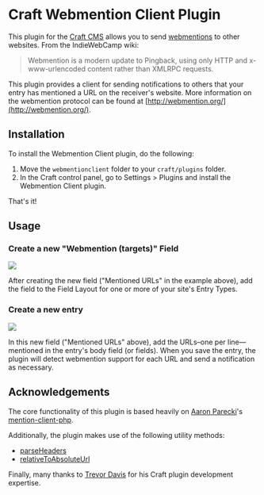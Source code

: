 # Craft Webmention Client Plugin

This plugin for the [Craft CMS](http://buildwithcraft.com/) allows you to send [webmentions](http://indiewebcamp.com/webmention) to other websites. From the IndieWebCamp wiki:

> Webmention is a modern update to Pingback, using only HTTP and x-www-urlencoded content rather than XMLRPC requests.

This plugin provides a client for sending notifications to others that your entry has mentioned a URL on the receiver's website. More information on the webmention protocol can be found at [http://webmention.org/](http://webmention.org/).


## Installation

To install the Webmention Client plugin, do the following:

1. Move the `webmentionclient` folder to your `craft/plugins` folder.
2. In the Craft control panel, go to Settings > Plugins and install the Webmention Client plugin.

That's it!


## Usage

### Create a new "Webmention (targets)" Field

![](http://f.cl.ly/items/1s473T0m0r292p063j1F/create-new-webmention-field.png)

After creating the new field ("Mentioned URLs" in the example above), add the field to the Field Layout for one or more of your site's Entry Types.

### Create a new entry

![](http://f.cl.ly/items/1E1q3s250b1X2Y3w2a1b/add-mentioned-urls-to-entry.png)

In this new field ("Mentioned URLs" above), add the URLs–one per line—mentioned in the entry's body field (or fields). When you save the entry, the plugin will detect webmention support for each URL and send a notification as necessary.


## Acknowledgements

The core functionality of this plugin is based heavily on [Aaron Parecki](https://github.com/aaronpk)'s [mention-client-php](https://github.com/indieweb/mention-client-php).

Additionally, the plugin makes use of the following utility methods:

- [parseHeaders](http://www.php.net/manual/en/function.http-parse-headers.php#111226)
- [relativeToAbsoluteUrl](http://stackoverflow.com/a/4444490)

Finally, many thanks to [Trevor Davis](https://github.com/davist11) for his Craft plugin development expertise.